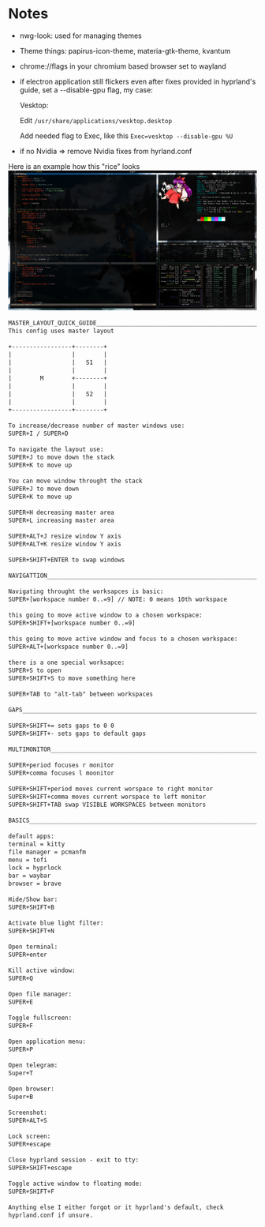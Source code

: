 # Notes

* nwg-look: used for managing themes
* Theme things: papirus-icon-theme, materia-gtk-theme, kvantum
* chrome://flags in your chromium based browser set to wayland
* if electron application still flickers even after fixes provided in hyprland's guide, set a
  --disable-gpu flag, my case:

  Vesktop:

  Edit ```/usr/share/applications/vesktop.desktop```

  Add needed flag to Exec, like this ```Exec=vesktop --disable-gpu %U```
* if no Nvidia => remove Nvidia fixes from hyrland.conf

Here is an example how this "rice" looks
![An image of how it looks](example.png)

```
MASTER_LAYOUT_QUICK_GUIDE_______________________________________________________
This config uses master layout

+-----------------+--------+
|                 |        |
|                 |   S1   |
|                 |        |
|        M        +--------+
|                 |        |
|                 |   S2   |
|                 |        |
+-----------------+--------+

To increase/decrease number of master windows use:
SUPER+I / SUPER+D

To navigate the layout use:
SUPER+J to move down the stack
SUPER+K to move up

You can move window throught the stack
SUPER+J to move down
SUPER+K to move up

SUPER+H decreasing master area
SUPER+L increasing master area

SUPER+ALT+J resize window Y axis
SUPER+ALT+K resize window Y axis

SUPER+SHIFT+ENTER to swap windows

NAVIGATTION_____________________________________________________________________

Navigating throught the worksapces is basic:
SUPER+[workspace number 0..=9] // NOTE: 0 means 10th workspace

this going to move active window to a chosen workspace:
SUPER+SHIFT+[workspace number 0..=9]

this going to move active window and focus to a chosen workspace:
SUPER+ALT+[workspace number 0..=9]

there is a one special worksapce:
SUPER+S to open
SUPER+SHIFT+S to move something here

SUPER+TAB to "alt-tab" between workspaces

GAPS____________________________________________________________________________

SUPER+SHIFT+= sets gaps to 0 0
SUPER+SHIFT+- sets gaps to default gaps

MULTIMONITOR____________________________________________________________________

SUPER+period focuses r monitor
SUPER+comma focuses l moonitor

SUPER+SHIFT+period moves current worspace to right monitor
SUPER+SHIFT+comma moves current worspace to left monitor
SUPER+SHIFT+TAB swap VISIBLE WORKSPACES between monitors

BASICS__________________________________________________________________________

default apps:
terminal = kitty
file manager = pcmanfm
menu = tofi
lock = hyprlock
bar = waybar
browser = brave

Hide/Show bar:
SUPER+SHIFT+B

Activate blue light filter:
SUPER+SHIFT+N

Open terminal:
SUPER+enter

Kill active window:
SUPER+Q

Open file manager:
SUPER+E

Toggle fullscreen:
SUPER+F

Open application menu:
SUPER+P

Open telegram:
Super+T

Open browser:
Super+B

Screenshot:
SUPER+ALT+S

Lock screen:
SUPER+escape

Close hyprland session - exit to tty:
SUPER+SHIFT+escape

Toggle active window to floating mode:
SUPER+SHIFT+F

Anything else I either forgot or it hyprland's default, check hyprland.conf if unsure.

```

